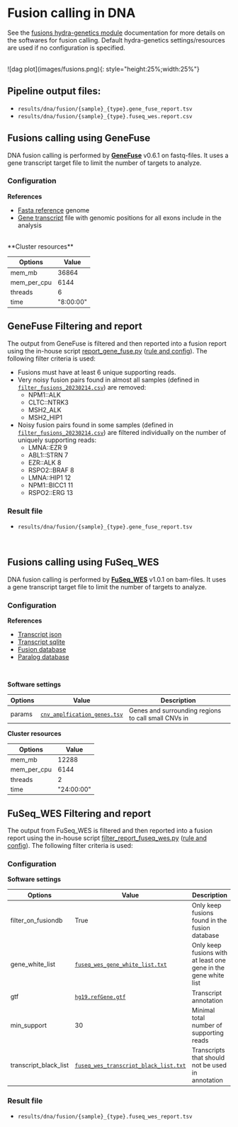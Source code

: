 # Fusion calling in DNA
See the [fusions hydra-genetics module](https://hydra-genetics-fusions.readthedocs.io/en/latest/) documentation for more details on the softwares for fusion calling. Default hydra-genetics settings/resources are used if no configuration is specified.

<br />
![dag plot](images/fusions.png){: style="height:25%;width:25%"}

## Pipeline output files:

* `results/dna/fusion/{sample}_{type}.gene_fuse_report.tsv`
* `results/dna/fusion/{sample}_{type}.fuseq_wes.report.csv`

## Fusions calling using GeneFuse
DNA fusion calling is performed by **[GeneFuse](https://github.com/OpenGene/GeneFuse)** v0.6.1 on fastq-files. It uses a gene transcript target file to limit the number of targets to analyze.

### Configuration

**References**

* [Fasta reference](references.md#genefuse_fasta) genome
* [Gene transcript](references.md#genefuse_transcripts) file with genomic positions for all exons include in the analysis  

<br />
**Cluster resources**

| **Options** | **Value** |
|-------------|-|
| mem_mb | 36864 |
| mem_per_cpu | 6144 |
| threads | 6 |
| time | "8:00:00" |

## GeneFuse Filtering and report
The output from GeneFuse is filtered and then reported into a fusion report using the in-house script [report_gene_fuse.py](https://github.com/genomic-medicine-sweden/Twist_Solid/blob/develop/workflow/scripts/report_gene_fuse.py) ([rule and config](softwares.md#report_gene_fuse)). The following filter criteria is used:

* Fusions must have at least 6 unique supporting reads.
* Very noisy fusion pairs found in almost all samples (defined in [`filter_fusions_20230214.csv`](references.md#genefuse_filter_fusions)) are removed:
    - NPM1::ALK
    - CLTC::NTRK3
    - MSH2_ALK
    - MSH2_HIP1
* Noisy fusion pairs found in some samples (defined in [`filter_fusions_20230214.csv`](references.md#genefuse_filter_fusions)) are filtered individually on the number of uniquely supporting reads:
    - LMNA::EZR 9
    - ABL1::STRN 7
    - EZR::ALK 8
    - RSPO2::BRAF 8
    - LMNA::HIP1 12
    - NPM1::BICC1 11
    - RSPO2::ERG 13

### Result file

* `results/dna/fusion/{sample}_{type}.gene_fuse_report.tsv`

<br />

## Fusions calling using FuSeq_WES
DNA fusion calling is performed by **[FuSeq_WES](https://github.com/nghiavtr/FuSeq_WES)** v1.0.1 on bam-files. It uses a gene transcript target file to limit the number of targets to analyze.

### Configuration
**References**

* [Transcript json](references.md#fuseq_wes_json)
* [Transcript sqlite](references.md#fuseq_wes_sqlite)
* [Fusion database](references.md#fuseq_wes_fusion_db)
* [Paralog database](references.md#fuseq_wes_paralog_db)

<br />

**Software settings**

| **Options** | **Value** | **Description** |
|-------------|-|-|
| params | [`cnv_amplfication_genes.tsv`](references.md#call_small_cnv_amplifications) | Genes and surrounding regions to call small CNVs in |

**Cluster resources**

| **Options** | **Value** |
|-------------|-|
| mem_mb | 12288 |
| mem_per_cpu | 6144 |
| threads | 2 |
| time | "24:00:00" |

## FuSeq_WES Filtering and report
The output from FuSeq_WES is filtered and then reported into a fusion report using the in-house script [filter_report_fuseq_wes.py](https://github.com/genomic-medicine-sweden/Twist_Solid/blob/develop/workflow/scripts/filter_report_fuseq_wes.py) ([rule and config](softwares.md#report_fuseq_wes)). The following filter criteria is used:

### Configuration
**Software settings**

| **Options** | **Value** | **Description** |
|-------------|-|-|
| filter_on_fusiondb | True | Only keep fusions found in the fusion database |
| gene_white_list | [`fuseq_wes_gene_white_list.txt`](references.md#fuseq_wes_white_list) | Only keep fusions with at least one gene in the gene white list |
| gtf | [`hg19.refGene.gtf`](references.md#filter_report_fuseq_wes) | Transcript annotation |
| min_support | 30 | Minimal total number of supporting reads |
| transcript_black_list | [`fuseq_wes_transcript_black_list.txt`](references.md#fuseq_wes_transcript_black_list) | Transcripts that should not be used in annotation |

### Result file

* `results/dna/fusion/{sample}_{type}.fuseq_wes_report.tsv`

<br />
